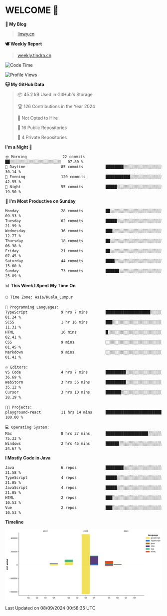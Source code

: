 # WELCOME 👋

**🐶 My Blog**
> [linwy.cn](linwy.cn)

**🕊️ Weekly Report**
> [weekly.tindra.cn](weekly.tindra.cn)
<!--START_SECTION:waka-->
![Code Time](http://img.shields.io/badge/Code%20Time-1%2C016%20hrs%2017%20mins-blue)

![Profile Views](http://img.shields.io/badge/Profile%20Views-0-blue)

**🐱 My GitHub Data** 

> 📦 45.2 kB Used in GitHub's Storage 
 > 
> 🏆 126 Contributions in the Year 2024
 > 
> 🚫 Not Opted to Hire
 > 
> 📜 16 Public Repositories 
 > 
> 🔑 4 Private Repositories 
 > 
**I'm a Night 🦉** 

```text
🌞 Morning                22 commits          ██░░░░░░░░░░░░░░░░░░░░░░░   07.80 % 
🌆 Daytime                85 commits          ████████░░░░░░░░░░░░░░░░░   30.14 % 
🌃 Evening                120 commits         ███████████░░░░░░░░░░░░░░   42.55 % 
🌙 Night                  55 commits          █████░░░░░░░░░░░░░░░░░░░░   19.50 % 
```
📅 **I'm Most Productive on Sunday** 

```text
Monday                   28 commits          ██░░░░░░░░░░░░░░░░░░░░░░░   09.93 % 
Tuesday                  62 commits          █████░░░░░░░░░░░░░░░░░░░░   21.99 % 
Wednesday                36 commits          ███░░░░░░░░░░░░░░░░░░░░░░   12.77 % 
Thursday                 18 commits          ██░░░░░░░░░░░░░░░░░░░░░░░   06.38 % 
Friday                   21 commits          ██░░░░░░░░░░░░░░░░░░░░░░░   07.45 % 
Saturday                 44 commits          ████░░░░░░░░░░░░░░░░░░░░░   15.60 % 
Sunday                   73 commits          ██████░░░░░░░░░░░░░░░░░░░   25.89 % 
```


📊 **This Week I Spent My Time On** 

```text
🕑︎ Time Zone: Asia/Kuala_Lumpur

💬 Programming Languages: 
TypeScript               9 hrs 7 mins        ████████████████████░░░░░   81.24 % 
SCSS                     1 hr 16 mins        ███░░░░░░░░░░░░░░░░░░░░░░   11.31 % 
HTML                     16 mins             █░░░░░░░░░░░░░░░░░░░░░░░░   02.41 % 
CSS                      9 mins              ░░░░░░░░░░░░░░░░░░░░░░░░░   01.45 % 
Markdown                 9 mins              ░░░░░░░░░░░░░░░░░░░░░░░░░   01.41 % 

🔥 Editors: 
VS Code                  4 hrs 7 mins        █████████░░░░░░░░░░░░░░░░   36.69 % 
WebStorm                 3 hrs 56 mins       █████████░░░░░░░░░░░░░░░░   35.12 % 
Cursor                   3 hrs 10 mins       ███████░░░░░░░░░░░░░░░░░░   28.19 % 

🐱‍💻 Projects: 
playground-react         11 hrs 14 mins      █████████████████████████   100.00 % 

💻 Operating System: 
Mac                      8 hrs 27 mins       ███████████████████░░░░░░   75.33 % 
Windows                  2 hrs 46 mins       ██████░░░░░░░░░░░░░░░░░░░   24.67 % 
```

**I Mostly Code in Java** 

```text
Java                     6 repos             ████████░░░░░░░░░░░░░░░░░   31.58 % 
TypeScript               4 repos             █████░░░░░░░░░░░░░░░░░░░░   21.05 % 
JavaScript               4 repos             █████░░░░░░░░░░░░░░░░░░░░   21.05 % 
HTML                     2 repos             ███░░░░░░░░░░░░░░░░░░░░░░   10.53 % 
Vue                      2 repos             ███░░░░░░░░░░░░░░░░░░░░░░   10.53 % 
```



**Timeline**

![Lines of Code chart](https://raw.githubusercontent.com/rieraa/rieraa/main/assets/bar_graph.png)


 Last Updated on 08/09/2024 00:58:35 UTC
<!--END_SECTION:waka-->
